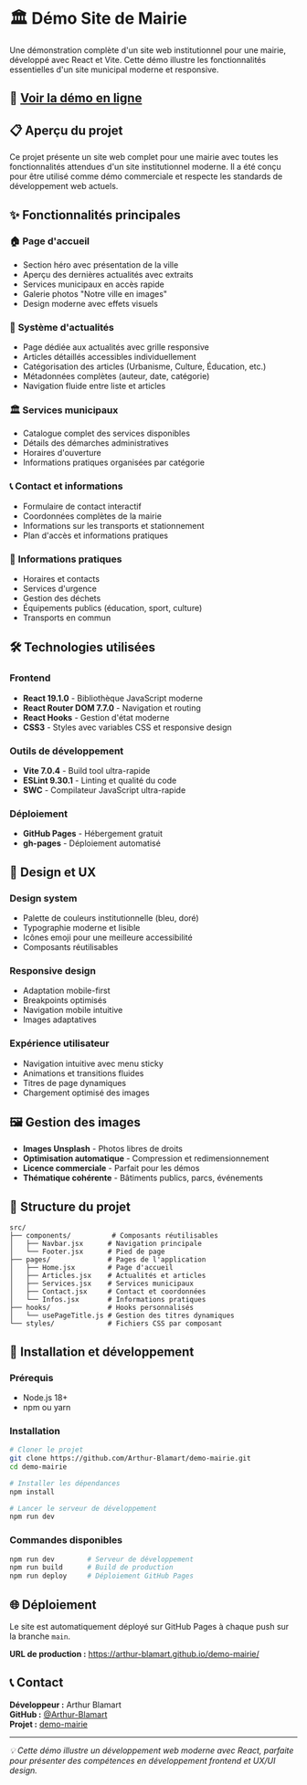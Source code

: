 # 🏛️ Démo Site de Mairie

Une démonstration complète d'un site web institutionnel pour une mairie, développé avec React et Vite. Cette démo illustre les fonctionnalités essentielles d'un site municipal moderne et responsive.

## 🚀 [Voir la démo en ligne](https://arthur-blamart.github.io/demo-mairie/)

## 📋 Aperçu du projet

Ce projet présente un site web complet pour une mairie avec toutes les fonctionnalités attendues d'un site institutionnel moderne. Il a été conçu pour être utilisé comme démo commerciale et respecte les standards de développement web actuels.

## ✨ Fonctionnalités principales

### 🏠 **Page d'accueil**
- Section héro avec présentation de la ville
- Aperçu des dernières actualités avec extraits
- Services municipaux en accès rapide
- Galerie photos "Notre ville en images"
- Design moderne avec effets visuels

### 📰 **Système d'actualités**
- Page dédiée aux actualités avec grille responsive
- Articles détaillés accessibles individuellement
- Catégorisation des articles (Urbanisme, Culture, Éducation, etc.)
- Métadonnées complètes (auteur, date, catégorie)
- Navigation fluide entre liste et articles

### 🏛️ **Services municipaux**
- Catalogue complet des services disponibles
- Détails des démarches administratives
- Horaires d'ouverture
- Informations pratiques organisées par catégorie

### 📞 **Contact et informations**
- Formulaire de contact interactif
- Coordonnées complètes de la mairie
- Informations sur les transports et stationnement
- Plan d'accès et informations pratiques

### 🔧 **Informations pratiques**
- Horaires et contacts
- Services d'urgence
- Gestion des déchets
- Équipements publics (éducation, sport, culture)
- Transports en commun

## 🛠️ Technologies utilisées

### **Frontend**
- **React 19.1.0** - Bibliothèque JavaScript moderne
- **React Router DOM 7.7.0** - Navigation et routing
- **React Hooks** - Gestion d'état moderne
- **CSS3** - Styles avec variables CSS et responsive design

### **Outils de développement**
- **Vite 7.0.4** - Build tool ultra-rapide
- **ESLint 9.30.1** - Linting et qualité du code
- **SWC** - Compilateur JavaScript ultra-rapide

### **Déploiement**
- **GitHub Pages** - Hébergement gratuit
- **gh-pages** - Déploiement automatisé

## 🎨 Design et UX

### **Design system**
- Palette de couleurs institutionnelle (bleu, doré)
- Typographie moderne et lisible
- Icônes emoji pour une meilleure accessibilité
- Composants réutilisables

### **Responsive design**
- Adaptation mobile-first
- Breakpoints optimisés
- Navigation mobile intuitive
- Images adaptatives

### **Expérience utilisateur**
- Navigation intuitive avec menu sticky
- Animations et transitions fluides
- Titres de page dynamiques
- Chargement optimisé des images

## 🖼️ Gestion des images

- **Images Unsplash** - Photos libres de droits
- **Optimisation automatique** - Compression et redimensionnement
- **Licence commerciale** - Parfait pour les démos
- **Thématique cohérente** - Bâtiments publics, parcs, événements

## 📁 Structure du projet

```
src/
├── components/          # Composants réutilisables
│   ├── Navbar.jsx      # Navigation principale
│   └── Footer.jsx      # Pied de page
├── pages/              # Pages de l'application
│   ├── Home.jsx        # Page d'accueil
│   ├── Articles.jsx    # Actualités et articles
│   ├── Services.jsx    # Services municipaux
│   ├── Contact.jsx     # Contact et coordonnées
│   └── Infos.jsx       # Informations pratiques
├── hooks/              # Hooks personnalisés
│   └── usePageTitle.js # Gestion des titres dynamiques
└── styles/             # Fichiers CSS par composant
```

## 🚀 Installation et développement

### **Prérequis**
- Node.js 18+ 
- npm ou yarn

### **Installation**
```bash
# Cloner le projet
git clone https://github.com/Arthur-Blamart/demo-mairie.git
cd demo-mairie

# Installer les dépendances
npm install

# Lancer le serveur de développement
npm run dev
```

### **Commandes disponibles**
```bash
npm run dev        # Serveur de développement
npm run build      # Build de production
npm run deploy     # Déploiement GitHub Pages
```

## 🌐 Déploiement

Le site est automatiquement déployé sur GitHub Pages à chaque push sur la branche `main`.

**URL de production :** https://arthur-blamart.github.io/demo-mairie/



## 📞 Contact

**Développeur :** Arthur Blamart  
**GitHub :** [@Arthur-Blamart](https://github.com/Arthur-Blamart)  
**Projet :** [demo-mairie](https://github.com/Arthur-Blamart/demo-mairie)

---

*💡 Cette démo illustre un développement web moderne avec React, parfaite pour présenter des compétences en développement frontend et UX/UI design.*
